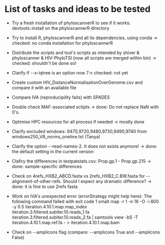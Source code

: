 # List of tasks and ideas to be tested

- Try a fresh installation of phyloscannerR to see if it works:
devtools::install on the phyloscannerR directory 

- Try to install R, phyloscannerR and all its dependencies, using conda -> checked: no conda installation for phyloscannerR

- Distribute the scripts and tool's scripts as intended by shiver & phyloscanner & HIV-PhyloTSI (now all scripts are merged within bin) -> checked: shouldn't be done so!

- Clarify if --x-iqtree is an option now 7-> checked: not yet

- Create custom HIV_DistanceNormalisationOverGenome.csv and compare it with an available file

- Compare IVA (reproducipility fails) with SPADES

- Double check MAF-associated sctipts -> done: Do not replace NaN with 0's.

- Optimise HPC resources for all process if needed -> mostly done

- Clarify excluded windows: 9470,9720,9480,9730,9490,9740 from windows250_VR_norms_oneline.txt (Tanya)

- Clarify the option --read-names-2. It does not exists anymore! -> done: the default setting in the current version

- Clafiry the differences in testpatstats.csv: Prop.gp.1 - Prop.gp.215 -> done: sample-specific differences

- Check on 4refs_HXB2_ABCD.fasta vs 2refs_HXB2_C.BW.fasta for --alignment-of-other-refs. Should I expect any dramatic difference? -> done: it is fine to use 2refs fasta

- Work on IVA's unexpected error (errorStrategy might help here): 
The following command failed with exit code 1
  smalt map -r 1  -n 16 -O -i 800 -y 0.5 iteration.4.10.1.map.map_index iteration.3.filtered.subiter.10.reads_1.fa iteration.3.filtered.subiter.10.reads_2.fa | samtools view -bS -T iteration.4.10.1.map.ref.fa  - > iteration.4.10.1.map.bam

- Check on --amplicons flag (compare: --amplicons True and --amplicons False)